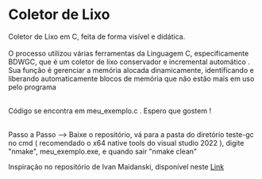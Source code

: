 <h1>Coletor de Lixo</h1> 
 <r>Coletor de Lixo em C, feita de forma visível e didática.</r> <br><br>
O processo utilizou várias ferramentas da Linguagem C, especificamente BDWGC, que é um coletor de lixo conservador e incremental automático . Sua função é gerenciar a memória alocada dinamicamente, identificando e liberando automaticamente blocos de memória que não estão mais em uso pelo programa <br><br>

Código se encontra em meu_exemplo.c  . Espero que gostem ! <br><Br>

Passo a Passo --> Baixe o repositório, vá para a pasta do diretório teste-gc no cmd ( recomendado o x64 native tools do visual studio 2022 ), digite "nmake", meu_exemplo.exe, e quando sair "nmake clean"

<p>Inspiração no repositório de Ivan Maidanski, disponível neste <a href = "https://github.com/ivmai/bdwgc">Link </a> </p>
